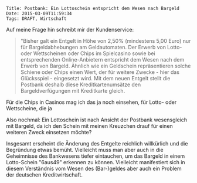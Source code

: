 	Title: Postbank: Ein Lottoschein entspricht dem Wesen nach Bargeld
	Date: 2015-03-09T11:59:34
	Tags: DRAFT, Wirtschaft

Auf meine Frage hin schreibt mir der Kundenservice:

> "Bisher galt ein Entgelt in Höhe von 2,50% (mindestens 5,00 Euro)
> nur für Bargeldabhebungen am Geldautomaten. Der Erwerb von Lotto-
> oder Wettscheinen oder Chips im Spielcasino sowie bei entsprechenden
> Online-Anbietern entspricht dem Wesen nach dem Erwerb von
> Bargeld. Ähnlich wie ein Geldschein repräsentieren solche Schiene
> oder Chips einen Wert, der für weitere Zwecke - hier das
> Glücksspiel - eingesetzt wird. Mit dem neuen Entgelt stellt die
> Postbank deshalb diese Kreditkartenumsätze den Bargeldverfügungen
> mit Kreditkarte gleich.

Für die Chips in Casinos mag ich das ja noch einsehen, für Lotto- oder
Wettscheine, die ja 

Also nochmal: Ein Lottoschein ist nach Ansicht der Postbank
wesensgleich mit Bargeld, da ich den Schein mit meinen Kreuzchen
drauf für einen weiteren Zweck einsetzen möchte?

Insgesamt erscheint die Änderung des Entgelte reichlich willkürlich
und die Begründung etwas bemüht. Vielleicht muss man aber auch in die
Geheimnisse des Bankwesens tiefer eintauchen, um das Bargeld in einem
Lotto-Schein "6aus49" erkennen zu können. Vielleicht manifestiert sich
in diesem Verständnis vom Wesen des (Bar-)geldes aber auch ein Problem
der deutschen Kreditwirtschaft. 
